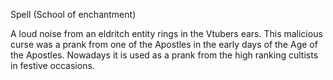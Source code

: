 Spell (School of enchantment)

A loud noise from an eldritch entity rings in the Vtubers ears. This malicious curse was a prank from one of the Apostles in the early days of the Age of the Apostles. Nowadays it is used as a prank from the high ranking cultists in festive occasions. 